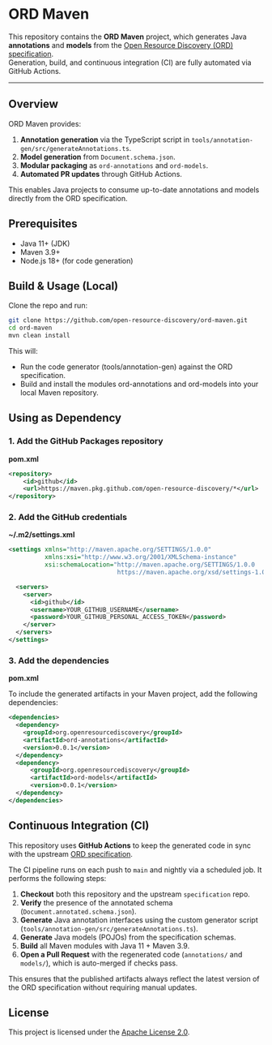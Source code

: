 # ORD Maven

This repository contains the **ORD Maven** project, which generates Java **annotations** and **models** from the [Open Resource Discovery (ORD) specification](https://github.com/open-resource-discovery/specification).  
Generation, build, and continuous integration (CI) are fully automated via GitHub Actions.

---

## Overview

ORD Maven provides:

1. **Annotation generation** via the TypeScript script in `tools/annotation-gen/src/generateAnnotations.ts`.
2. **Model generation** from `Document.schema.json`.
3. **Modular packaging** as `ord-annotations` and `ord-models`.
4. **Automated PR updates** through GitHub Actions.

This enables Java projects to consume up-to-date annotations and models directly from the ORD specification.

## Prerequisites

- Java 11+ (JDK)
- Maven 3.9+
- Node.js 18+ (for code generation)


## Build & Usage (Local)

Clone the repo and run:

```bash
git clone https://github.com/open-resource-discovery/ord-maven.git
cd ord-maven
mvn clean install
```
This will:
- Run the code generator (tools/annotation-gen) against the ORD specification.
- Build and install the modules ord-annotations and ord-models into your local Maven repository.

## Using as Dependency

### 1. Add the GitHub Packages repository

**pom.xml**

```xml
<repository>
    <id>github</id>
    <url>https://maven.pkg.github.com/open-resource-discovery/*</url>
</repository>
```

### 2. Add the GitHub credentials

**~/.m2/settings.xml**

```xml
<settings xmlns="http://maven.apache.org/SETTINGS/1.0.0"
          xmlns:xsi="http://www.w3.org/2001/XMLSchema-instance"
          xsi:schemaLocation="http://maven.apache.org/SETTINGS/1.0.0
                              https://maven.apache.org/xsd/settings-1.0.0.xsd">

  <servers>
    <server>
      <id>github</id>
      <username>YOUR_GITHUB_USERNAME</username>
      <password>YOUR_GITHUB_PERSONAL_ACCESS_TOKEN</password>
    </server>
  </servers>
</settings>

```

### 3. Add the dependencies

**pom.xml**

To include the generated artifacts in your Maven project, add the following dependencies:

```xml
<dependencies>
  <dependency>
    <groupId>org.openresourcediscovery</groupId>
    <artifactId>ord-annotations</artifactId>
    <version>0.0.1</version>
  </dependency>
  <dependency>
      <groupId>org.openresourcediscovery</groupId>
      <artifactId>ord-models</artifactId>
      <version>0.0.1</version>
  </dependency>
</dependencies>
```

## Continuous Integration (CI)

This repository uses **GitHub Actions** to keep the generated code in sync with the upstream [ORD specification](https://github.com/open-resource-discovery/specification).

The CI pipeline runs on each push to `main` and nightly via a scheduled job. It performs the following steps:

1. **Checkout** both this repository and the upstream `specification` repo.
2. **Verify** the presence of the annotated schema (`Document.annotated.schema.json`).
3. **Generate** Java annotation interfaces using the custom generator script (`tools/annotation-gen/src/generateAnnotations.ts`).
4. **Generate** Java models (POJOs) from the specification schemas.
5. **Build** all Maven modules with Java 11 + Maven 3.9.
6. **Open a Pull Request** with the regenerated code (`annotations/` and `models/`), which is auto-merged if checks pass.

This ensures that the published artifacts always reflect the latest version of the ORD specification without requiring manual updates.

## License

This project is licensed under the [Apache License 2.0](LICENSE).

